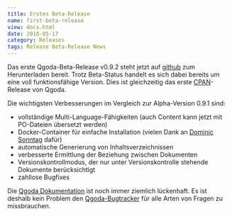 ```yaml
---
title: Erstes Beta-Release
name: first-beta-release
view: docs.html
date: 2018-05-17
category: Releases
tags: Release Beta-Release News
---
```


Das erste Qgoda-Beta-Release v0.9.2 steht jetzt auf
[github](https://github.com/gflohr/qgoda/releases) zum Herunterladen bereit.
Trotz Beta-Status handelt es sich dabei bereits um eine voll funktionsfähige
Version. Dies ist gleichzeitig das erste [CPAN](https://www.cpan.or/)-Release
von Qgoda.

Die wichtigsten Verbesserungen im Vergleich zur Alpha-Version 0.9.1 sind:

- vollständige Multi-Language-Fähigkeiten (auch Content kann jetzt mit
  PO-Dateien übersetzt werden)
- Docker-Container für einfache Installation (vielen Dank an
  [Dominic Sonntag](https://github.com/sonntagd) dafür)
- automatische Generierung von Inhaltsverzeichnissen
- verbesserte Ermittlung der Beziehung zwischen Dokumenten
- Versionskontrollmodus, der nur unter Versionskontrolle stehende Dokumente
  berücksichtigt
- zahllose Bugfixes

Die [Qgoda Dokumentation](http://www.qgoda.net/de/docs/) ist noch immer
ziemlich lückenhaft. Es ist deshalb kein Problem den
[Qgoda-Bugtracker](https://github.com/gflohr/qgoda/issues) für alle Arten
von Fragen zu missbrauchen.
